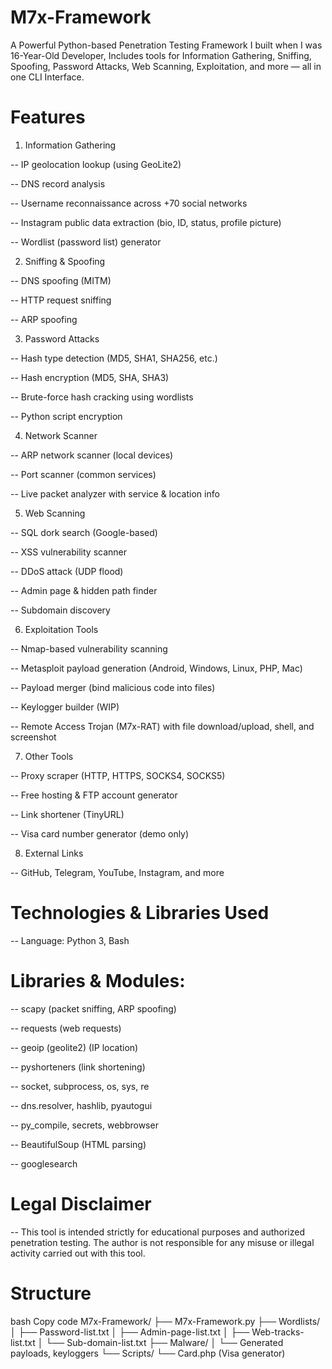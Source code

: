 # M7x-Framework

A Powerful Python-based Penetration Testing Framework I built when I was 16-Year-Old Developer, Includes tools for Information Gathering, Sniffing, Spoofing, Password Attacks, Web Scanning, Exploitation, and more — all in one CLI Interface.


# Features

1. Information Gathering

-- IP geolocation lookup (using GeoLite2)

-- DNS record analysis

-- Username reconnaissance across +70 social networks

-- Instagram public data extraction (bio, ID, status, profile picture)

-- Wordlist (password list) generator

2. Sniffing & Spoofing

-- DNS spoofing (MITM)

-- HTTP request sniffing

-- ARP spoofing

3. Password Attacks

-- Hash type detection (MD5, SHA1, SHA256, etc.)

-- Hash encryption (MD5, SHA, SHA3)

-- Brute-force hash cracking using wordlists

-- Python script encryption

4. Network Scanner

-- ARP network scanner (local devices)

-- Port scanner (common services)

-- Live packet analyzer with service & location info

5. Web Scanning

-- SQL dork search (Google-based)

-- XSS vulnerability scanner

-- DDoS attack (UDP flood)

-- Admin page & hidden path finder

-- Subdomain discovery

6. Exploitation Tools

-- Nmap-based vulnerability scanning

-- Metasploit payload generation (Android, Windows, Linux, PHP, Mac)

-- Payload merger (bind malicious code into files)

-- Keylogger builder (WIP)

-- Remote Access Trojan (M7x-RAT) with file download/upload, shell, and screenshot

7. Other Tools

-- Proxy scraper (HTTP, HTTPS, SOCKS4, SOCKS5)

-- Free hosting & FTP account generator

-- Link shortener (TinyURL)

-- Visa card number generator (demo only)

8. External Links

-- GitHub, Telegram, YouTube, Instagram, and more

# Technologies & Libraries Used

-- Language: Python 3, Bash

# Libraries & Modules:

-- scapy (packet sniffing, ARP spoofing)

-- requests (web requests)

-- geoip (geolite2) (IP location)

-- pyshorteners (link shortening)

-- socket, subprocess, os, sys, re

-- dns.resolver, hashlib, pyautogui

-- py_compile, secrets, webbrowser

-- BeautifulSoup (HTML parsing)

-- googlesearch

# Legal Disclaimer

-- This tool is intended strictly for educational purposes and authorized penetration testing.
The author is not responsible for any misuse or illegal activity carried out with this tool.

# Structure

bash
Copy code
M7x-Framework/
├── M7x-Framework.py
├── Wordlists/
│   ├── Password-list.txt
│   ├── Admin-page-list.txt
│   ├── Web-tracks-list.txt
│   └── Sub-domain-list.txt
├── Malware/
│   └── Generated payloads, keyloggers
└── Scripts/
    └── Card.php (Visa generator)
